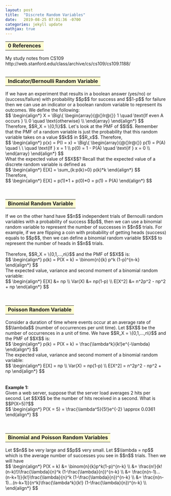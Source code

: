 ```yaml
---
layout: post
title:  "Discrete Random Variables"
date:   2019-08-25 07:01:36 -0700
categories: jekyll update
mathjax: true
---
```


<table border="0"><tr><td bgcolor="#FFFDD0">
<b>0 References</b>
</td></tr></table>
My study notes from CS109 http://web.stanford.edu/class/archive/cs/cs109/cs109.1188/
<br>
<br>
<!------------------------------------------------------------------------------------>
<table border="0"><tr><td bgcolor="#FFFDD0">
<b>Indicator/Bernoulli Random Variable</b>
</td></tr></table>
If we have an experiment that results in a boolean answer (yes/no) or (success/failure) with probability $$p$$ for success and $$1-p$$ for failure then we can use an indicator or a boolean random variable to represent its outcomes. We define the following: 
<div center>
$$
\begin{align*}
X = \Big\{ \begin{array}{@{}lr@{}}
        1 \quad \text{If even A occurs } \\
        0 \quad \text{otherwise} \\
        \end{array}
\end{align*}
$$
</div>
Therefore, $$R_X = \{0,1\}$$. Let's look at the PMF of $$I$$. Remember that the PMF of a random variable is just the probability that this random variable takes on a value $$k$$ in $$R_x$$. Therefore,
<div center>
$$
\begin{align*}
p(x) = P(I = x) = \Big\{ \begin{array}{@{}lr@{}}
        p(1) = P(A) \quad \ \ \quad \text{If } x = 1 \\
        p(0) = 1 - P(A) \quad \text{if } x = 0 \\
        \end{array}
\end{align*}
$$
</div>
What the expected value of $$X$$? Recall that the expected value of a discrete random variable is defined as
<div center>
$$
\begin{align*}
E[X] = \sum_{k:p(k)>0} p(k)*k
\end{align*}
$$
</div>
Therefore, 
<div center>
$$
\begin{align*}
E[X] = p(1)*1 + p(0)*0 = p(1) = P(A)
\end{align*}
$$
</div>
<br>
<br>
<!------------------------------------------------------------------------------------>
<table border="0"><tr><td bgcolor="#FFFDD0">
<b>Binomial Random Variable</b>
</td></tr></table>
If we on the other hand have $$n$$ independent trials of Bernoulli random variables with a probability of success $$p$$, then we can use a binomial random variable to represent the number of successes in $$n$$ trials. For example, if we are flipping a coin with probability of getting heads (success) equals to $$p$$, then we can define a binomial random variable $$X$$ to represent the number of heads in $$n$$ trials. 
<br>
<br>
Therefore, $$R_X = \{0,1,...,n\}$$ and the PMF of $$X$$ is:
<div center>
$$
\begin{align*}
p(k) = P(X = k) = \binom{n}{k} p^k (1-p)^{n-k}
\end{align*}
$$
</div>
The expected value, variance and second moment of a binomial random variable:
<div center>
$$
\begin{align*}
E[X] &= np \\
Var(X) &= np(1-p) \\
E[X^2] &= n^2p^2 - np^2 + np
\end{align*}
$$
</div>
<br>
<br>
<!------------------------------------------------------------------------------------>
<table border="0"><tr><td bgcolor="#FFFDD0">
<b>Poisson Random Variable</b>
</td></tr></table>
Consider a duration of time where events occur at an average rate of $$\lambda$$ (number of occurrences per unit time). Let $$X$$ be the number of occurrences in a unit of time. We have $$R_X = \{0,1,...,n\}$$ and the PMF of $$X$$ is:
<div center>
$$
\begin{align*}
p(k) = P(X = k) = \frac{\lambda^k}{k!}e^{-\lambda}
\end{align*}
$$
</div>
The expected value, variance and second moment of a binomial random variable:
<div center>
$$
\begin{align*}
E[X] = np \\
Var(X) = np(1-p) \\
E[X^2] = n^2p^2 - np^2 + np
\end{align*}
$$
</div>
<br>
<br>
<b> Example 1: </b><br>
Given a web server, suppose that the server load averages 2 hits per second. Let $$X$$ be the number of hits received in a second. What is $$P(X=5)?$$
<br>
<div center>
$$
\begin{align*}
P(X = 5) = \frac{\lambda^5}{5!}e^{-2} \approx 0.0361
\end{align*}
$$
</div>
<br>
<br>
<!------------------------------------------------------------------------------------>
<table border="0"><tr><td bgcolor="#FFFDD0">
<b>Binomial and Poisson Random Variables</b>
</td></tr></table>
Let $$n$$ be very large and $$p$$ very small. Let $$\lambda = np$$ which is the average number of successes you see in $$n$$ trials. Then we will have
<div center>
$$
\begin{align*}
P(X = k) &= \binom{n}{k}p^k(1-p)^{n-k} \\
&= \frac{n!}{k!(n-k)!}\frac{\lambda}{n}^k (1-\frac{\lambda}{n})^{n-k} \\
&= \frac{n(n-1)...(n-k+1)}{k!}\frac{\lambda}{n}^k (1-\frac{\lambda}{n})^{n-k} \\
&= \frac{n(n-1)...(n-k+1)}{n^k}\frac{\lambda^k}{k!} (1-\frac{\lambda}{n})^{n-k} \\
\end{align*}
$$
</div>



























